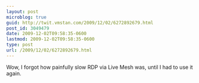```yaml
---
layout: post
microblog: true
guid: http://twit.vmstan.com/2009/12/02/6272892679.html
post_id: 3049479
date: 2009-12-02T09:58:35-0600
lastmod: 2009-12-02T09:58:35-0600
type: post
url: /2009/12/02/6272892679.html
---
```

Wow, I forgot how painfully slow RDP via Live Mesh was, until I had to use it again.
